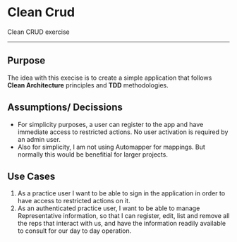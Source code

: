 # Clean Crud 

Clean CRUD exercise

---

## Purpose

The idea with this execise is to create a simple application that follows **Clean Architecture** principles and **TDD** methodologies.

## Assumptions/ Decissions

- For simplicity purposes, a user can register to the app and have immediate access to restricted actions. No user activation is required by an admin user.
- Also for simplicity, I am not using Automapper for mappings. But normally this would be benefitial for larger projects.
## Use Cases

1. As a practice user I want to be able to sign in the application in order to have access to restricted actions on it.
2. As an authenticated practice user, I want to be able to manage Representative information, so that I can register, edit, list and remove all the reps that interact with us, and have the information readily available to consult for our day to day operation.





